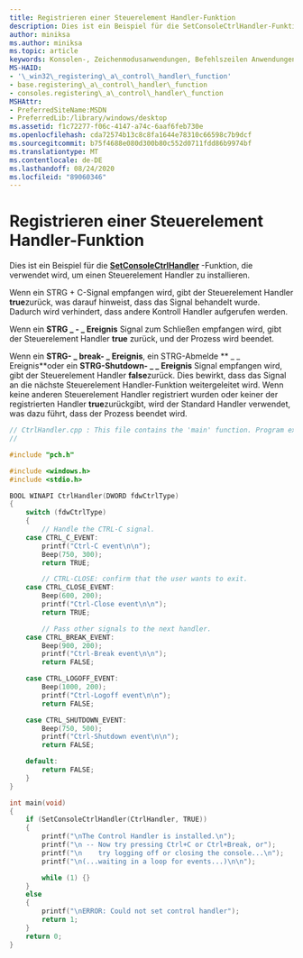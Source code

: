 ```yaml
---
title: Registrieren einer Steuerelement Handler-Funktion
description: Dies ist ein Beispiel für die SetConsoleCtrlHandler-Funktion, die verwendet wird, um einen Steuerelement Handler zu installieren.
author: miniksa
ms.author: miniksa
ms.topic: article
keywords: Konsolen-, Zeichenmodusanwendungen, Befehlszeilen Anwendungen, Terminalanwendungen, Konsolen-API
MS-HAID:
- '\_win32\_registering\_a\_control\_handler\_function'
- base.registering\_a\_control\_handler\_function
- consoles.registering\_a\_control\_handler\_function
MSHAttr:
- PreferredSiteName:MSDN
- PreferredLib:/library/windows/desktop
ms.assetid: f1c72277-f06c-4147-a74c-6aaf6feb730e
ms.openlocfilehash: cda72574b13c8c8fa1644e78310c66598c7b9dcf
ms.sourcegitcommit: b75f4688e080d300b80c552d0711fdd86b9974bf
ms.translationtype: MT
ms.contentlocale: de-DE
ms.lasthandoff: 08/24/2020
ms.locfileid: "89060346"
---
```

# <a name="registering-a-control-handler-function"></a>Registrieren einer Steuerelement Handler-Funktion


Dies ist ein Beispiel für die [**SetConsoleCtrlHandler**](setconsolectrlhandler.md) -Funktion, die verwendet wird, um einen Steuerelement Handler zu installieren.

Wenn ein STRG + C-Signal empfangen wird, gibt der Steuerelement Handler **true**zurück, was darauf hinweist, dass das Signal behandelt wurde. Dadurch wird verhindert, dass andere Kontroll Handler aufgerufen werden.

Wenn ein **STRG \_ - \_ Ereignis** Signal zum Schließen empfangen wird, gibt der Steuerelement Handler **true** zurück, und der Prozess wird beendet.

Wenn ein **STRG- \_ break- \_ Ereignis**, ein STRG-Abmelde ** \_ \_ Ereignis**oder ein **STRG-Shutdown- \_ \_ Ereignis** Signal empfangen wird, gibt der Steuerelement Handler **false**zurück. Dies bewirkt, dass das Signal an die nächste Steuerelement Handler-Funktion weitergeleitet wird. Wenn keine anderen Steuerelement Handler registriert wurden oder keiner der registrierten Handler **true**zurückgibt, wird der Standard Handler verwendet, was dazu führt, dass der Prozess beendet wird.

```C
// CtrlHandler.cpp : This file contains the 'main' function. Program execution begins and ends there.
//

#include "pch.h"

#include <windows.h> 
#include <stdio.h> 

BOOL WINAPI CtrlHandler(DWORD fdwCtrlType)
{
    switch (fdwCtrlType)
    {
        // Handle the CTRL-C signal. 
    case CTRL_C_EVENT:
        printf("Ctrl-C event\n\n");
        Beep(750, 300);
        return TRUE;

        // CTRL-CLOSE: confirm that the user wants to exit. 
    case CTRL_CLOSE_EVENT:
        Beep(600, 200);
        printf("Ctrl-Close event\n\n");
        return TRUE;

        // Pass other signals to the next handler. 
    case CTRL_BREAK_EVENT:
        Beep(900, 200);
        printf("Ctrl-Break event\n\n");
        return FALSE;

    case CTRL_LOGOFF_EVENT:
        Beep(1000, 200);
        printf("Ctrl-Logoff event\n\n");
        return FALSE;

    case CTRL_SHUTDOWN_EVENT:
        Beep(750, 500);
        printf("Ctrl-Shutdown event\n\n");
        return FALSE;

    default:
        return FALSE;
    }
}

int main(void)
{
    if (SetConsoleCtrlHandler(CtrlHandler, TRUE))
    {
        printf("\nThe Control Handler is installed.\n");
        printf("\n -- Now try pressing Ctrl+C or Ctrl+Break, or");
        printf("\n    try logging off or closing the console...\n");
        printf("\n(...waiting in a loop for events...)\n\n");

        while (1) {}
    }
    else
    {
        printf("\nERROR: Could not set control handler");
        return 1;
    }
    return 0;
}
```

 

 





